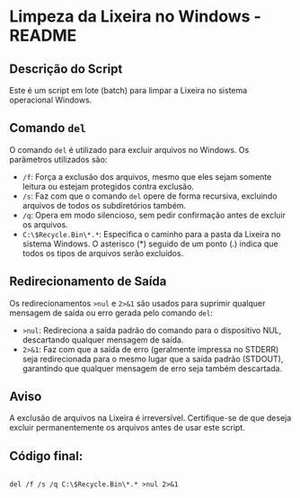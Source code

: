 # Limpeza da Lixeira no Windows - README

## Descrição do Script

Este é um script em lote (batch) para limpar a Lixeira no sistema operacional Windows. 

## Comando `del`

O comando `del` é utilizado para excluir arquivos no Windows. Os parâmetros utilizados são:
- `/f`: Força a exclusão dos arquivos, mesmo que eles sejam somente leitura ou estejam protegidos contra exclusão.
- `/s`: Faz com que o comando `del` opere de forma recursiva, excluindo arquivos de todos os subdiretórios também.
- `/q`: Opera em modo silencioso, sem pedir confirmação antes de excluir os arquivos.
- `C:\$Recycle.Bin\*.*`: Especifica o caminho para a pasta da Lixeira no sistema Windows. O asterisco (*) seguido de um ponto (.) indica que todos os tipos de arquivos serão excluídos.

## Redirecionamento de Saída

Os redirecionamentos `>nul` e `2>&1` são usados para suprimir qualquer mensagem de saída ou erro gerada pelo comando `del`:
- `>nul`: Redireciona a saída padrão do comando para o dispositivo NUL, descartando qualquer mensagem de saída.
- `2>&1`: Faz com que a saída de erro (geralmente impressa no STDERR) seja redirecionada para o mesmo lugar que a saída padrão (STDOUT), garantindo que qualquer mensagem de erro seja também descartada.

## Aviso

A exclusão de arquivos na Lixeira é irreversível. Certifique-se de que deseja excluir permanentemente os arquivos antes de usar este script.

## Código final:

````batch

del /f /s /q C:\$Recycle.Bin\*.* >nul 2>&1

````

